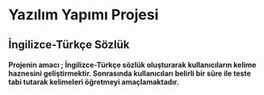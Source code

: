 # Yazılım Yapımı Projesi
## İngilizce-Türkçe Sözlük
#### Projenin amacı ; İngilizce-Türkçe sözlük oluşturarak kullanıcıların kelime haznesini geliştirmektir. Sonrasında kullanıcıları belirli bir süre ile teste tabi tutarak kelimeleri öğretmeyi amaçlamaktadır.
